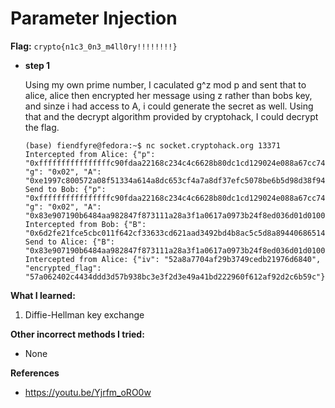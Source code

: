 # Parameter Injection

**Flag:** `crypto{n1c3_0n3_m4ll0ry!!!!!!!!}`

- **step 1**

    Using my own prime number, I caculated g^z mod p and sent that to alice, alice then encrypted her message using z rather than bobs key, and sinze i had access to A, i could generate the secret as well. Using that and the decrypt algorithm provided by cryptohack, I could decrypt the flag.

    ```
    (base) fiendfyre@fedora:~$ nc socket.cryptohack.org 13371
    Intercepted from Alice: {"p": "0xffffffffffffffffc90fdaa22168c234c4c6628b80dc1cd129024e088a67cc74020bbea63b139b22514a08798e3404ddef9519b3cd3a431b302b0a6df25f14374fe1356d6d51c245e485b576625e7ec6f44c42e9a637ed6b0bff5cb6f406b7edee386bfb5a899fa5ae9f24117c4b1fe649286651ece45b3dc2007cb8a163bf0598da48361c55d39a69163fa8fd24cf5f83655d23dca3ad961c62f356208552bb9ed529077096966d670c354e4abc9804f1746c08ca237327ffffffffffffffff", "g": "0x02", "A": "0xe1997c800572a08f51334a614a8dc653cf4a7a8df37efc5078be6b5d98d38f941217a802ed66ce0af9cb6dcaefb29d0cb00191d692ce64694870e31bade36f479f2c9164fced4d65d37f33302629ecae39a418681368f809fd19dd3056fcb1157df14b74ac1a29b859ad68d73f1aee2de6bb9729507c8a8fb106422e3529e6e20d1aee48341b17577359b8bfcbc730310ad5b1333947fc236491f816bd2f3bc575b77dc846947420a3793f5a8473a9672faf04c936381177c1e0c9bfaada8a24"}
    Send to Bob: {"p": "0xffffffffffffffffc90fdaa22168c234c4c6628b80dc1cd129024e088a67cc74020bbea63b139b22514a08798e3404ddef9519b3cd3a431b302b0a6df25f14374fe1356d6d51c245e485b576625e7ec6f44c42e9a637ed6b0bff5cb6f406b7edee386bfb5a899fa5ae9f24117c4b1fe649286651ece45b3dc2007cb8a163bf0598da48361c55d39a69163fa8fd24cf5f83655d23dca3ad961c62f356208552bb9ed529077096966d670c354e4abc9804f1746c08ca237327ffffffffffffffff", "g": "0x02", "A": "0x83e907190b6484aa982847f873111a28a3f1a0617a0973b24f8ed036d01d01009f050fa636cfe030cdd26f1309465cdea4ebc97d421fa5ebeedda63d948c8b00e81c8e8e63e720ad74bf867139ac2112883928d0441290f9f40e67a44e4447b7f8841f6f573b8b6a85d679bb611d7f026a4c2c904dd4a97a2d0048531f43b78e7c539d9e59149229ed32630506d11f13b42609bb4b8c4644e0f3ede537022ac7de96288c1794746f3f57b25a2668363a4314879c3834a9961ba3800f7de4798d"}
    Intercepted from Bob: {"B": "0x6d2fe21fce5cbc011f642cf33633cd621aad3492bd4b8ac5c5d8a894406865142cf5fd5f935b069891a5232ac8b6d851c44aed14160016891b4feffc800de52b50681fe70a227660fe7897713ce3e7f9f6aae3c90f4dd24720753b1126e43bd2abecd513504ba0768b49dd084d2e173ee4bc13c07dd913422ccff4a618a10cae0ec935cf2f3195bd7b2e72ae1643400b3d4d6e74b5c4427b40127a079fe6b5611f605838f61d43ea9d3eb4e588eaa61ac6aa0cdf2a93f34457a58ce8a6a4cc6e"}
    Send to Alice: {"B": "0x83e907190b6484aa982847f873111a28a3f1a0617a0973b24f8ed036d01d01009f050fa636cfe030cdd26f1309465cdea4ebc97d421fa5ebeedda63d948c8b00e81c8e8e63e720ad74bf867139ac2112883928d0441290f9f40e67a44e4447b7f8841f6f573b8b6a85d679bb611d7f026a4c2c904dd4a97a2d0048531f43b78e7c539d9e59149229ed32630506d11f13b42609bb4b8c4644e0f3ede537022ac7de96288c1794746f3f57b25a2668363a4314879c3834a9961ba3800f7de4798d"}
    Intercepted from Alice: {"iv": "52a8a7704af29b3749cedb21976d6840", "encrypted_flag": "57a062402c4434ddd3d57b938bc3e3f2d3e49a41bd222960f612af92d2c6b59c"}
    ```


**What I learned:**

1. Diffie-Hellman key exchange 

**Other incorrect methods I tried:**

- None

**References**

- https://youtu.be/Yjrfm_oRO0w